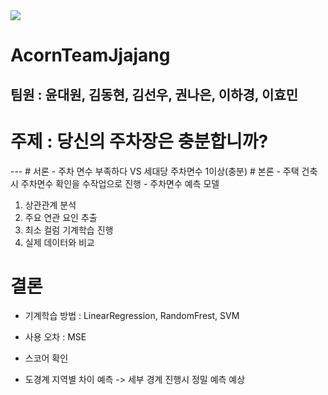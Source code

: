 <img src="https://img.shields.io/badge/AcornTeam 짜장-3178C6?style=flat&logo=Python&logoColor=white"/>
<h1>AcornTeamJjajang </h1>

## 팀원 : 윤대원, 김동현, 김선우, 권나은, 이하경, 이효민

<h1>주제 : 당신의 주차장은 충분합니까?</h1>
---
# 서론
- 주차 면수 부족하다 VS 세대당 주차면수 1이상(충분)
# 본론
- 주택 건축시 주차면수 확인을 수작업으로 진행
  - 주차면수 예측 모델 

1. 상관관계 분석
2. 주요 연관 요인 추출
3. 최소 컬럼 기계학습 진행
4. 실제 데이터와 비교

# 결론
- 기계학습 방법 : LinearRegression, RandomFrest, SVM
- 사용 오차 : MSE
- 스코어 확인

- 도경계 지역별 차이 예측 -> 세부 경계 진행시 정밀 예측 예상
